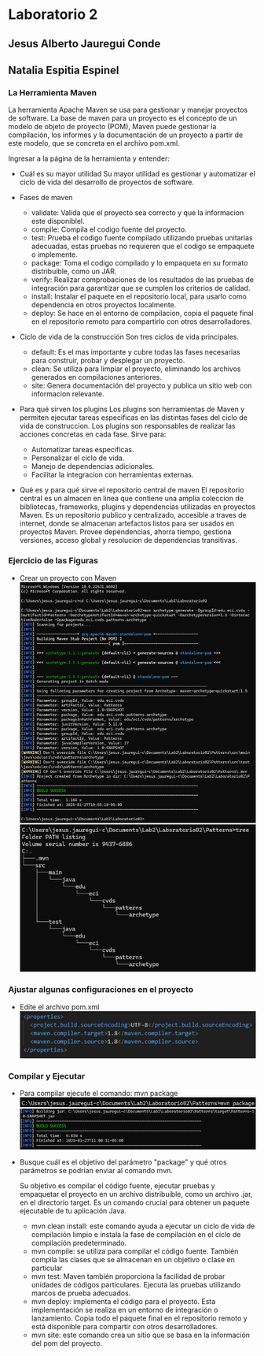 # Laboratorio 2
## Jesus Alberto Jauregui Conde
## Natalia Espitia Espinel

### La Herramienta Maven
La herramienta Apache Maven se usa para gestionar y manejar proyectos de software. La base de maven para un proyecto es el concepto de un modelo de objeto de proyecto (POM), Maven puede gestionar la compilación, los informes y la documentación de un proyecto a partir de este modelo, que se concreta en el archivo pom.xml.

Ingresar a la página de la herramienta y entender:

- Cuál es su mayor utilidad
    Su mayor utilidad es gestionar y automatizar el ciclo de vida del desarrollo de proyectos de software.

- Fases de maven
    - validate: Valida que el proyecto sea correcto y que la informacion este disponiblel.
    - compile: Compila el codigo fuente del proyecto.
    - test: Prueba el codigo fuente compilado utilizando pruebas unitarias adecuadas, estas pruebas no requieren que el codigo se empaquete o implemente.    
    - package: Toma el codigo compilado y lo empaqueta en su formato distribuible, como un JAR.
    - verify: Realizar comprobaciones de los resultados de las pruebas de integración para garantizar que se cumplen los criterios de calidad.
    - install: Instalar el paquete en el repositorio local, para usarlo como dependencia en otros proyectos localmente. 
    - deploy: Se hace en el entorno de compilacion, copia el paquete final en el repositorio remoto para compartirlo con otros desarrolladores. 

- Ciclo de vida de la construcción
    Son tres ciclos de vida principales.
    - default: Es el mas importante y cubre todas las fases necesarias para construir, probar y desplegar un proyecto.
    - clean: Se utiliza para limpiar el proyecto, eliminando los archivos generados en compilaciones anteriores. 
    - site: Genera documentación del proyecto y publica un sitio web con informacion relevante. 

- Para qué sirven los plugins
    Los plugins son herramientas de Maven y permiten ejecutar tareas especificas en las distintas fases del ciclo de vida de construccion. Los plugins son responsables de realizar las acciones concretas en cada fase. Sirve para:
    - Automatizar tareas especificas.
    - Personalizar el ciclo de vida.
    - Manejo de dependencias adicionales.
    - Facilitar la integracion con herramientas externas.  

- Qué es y para qué sirve el repositorio central de maven
    El repositorio central es un almacen en linea que contiene una amplia coleccion de bibliotecas, frameworks, plugins y dependencias utilizadas en proyectos Maven. 
    Es un repositorio publico y centralizado, accesible a traves de internet, donde se almacenan artefactos listos para ser usados en proyectos Maven.
    Provee dependencias, ahorra tiempo, gestiona versiones, acceso global y resolucion de dependencias transitivas. 

### Ejercicio de las Figuras
- Crear un proyecto con Maven
![](/assets/images/1.png)
![](/assets/images/2.png)

### Ajustar algunas configuraciones en el proyecto
- Edite el archivo pom.xml
![](/assets/images/3.png)

### Compilar y Ejecutar
- Para compilar ejecute el comando: mvn package
![](/assets/images/4.1.png)
![](/assets/images/4.2.png)

- Busque cuál es el objetivo del parámetro "package" y qué otros parámetros se podrían enviar al comando mvn.

    Su objetivo es compilar el código fuente, ejecutar pruebas y empaquetar el proyecto en un archivo distribuible, como un archivo .jar, en el directorio target. Es un comando crucial para obtener un paquete ejecutable de tu aplicación Java.

    - mvn clean install: este comando ayuda a ejecutar un ciclo de vida de compilación limpio e instala la fase de compilación en el ciclo de compilación predeterminado.
    - mvn compile: se utiliza para compilar el código fuente. También compila las clases que se almacenan en un objetivo o clase en particular
    - mvn test: Maven también proporciona la facilidad de probar unidades de códigos particulares. Ejecuta las pruebas utilizando marcos de prueba adecuados.
    - mvn deploy: implementa el código para el proyecto. Esta implementación se realiza en un entorno de integración o lanzamiento. Copia todo el paquete final en el repositorio remoto y está disponible para compartir con otros desarrolladores.
    - mvn site: este comando crea un sitio que se basa en la información del pom del proyecto.